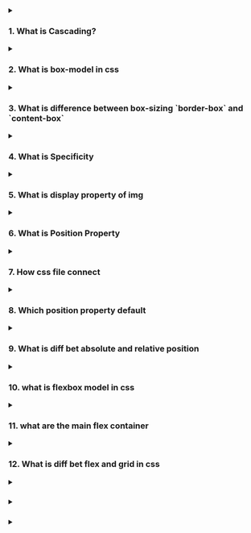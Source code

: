 <details>
<summary>
<h3>1. What is Cascading?</h3>
</summary>
"Cascading" in CSS (Cascading Style Sheets) refers to the process by which the browser determines which CSS rules apply to an element. The "cascade" is a set of rules that define how to handle conflicts between multiple CSS rules that could apply to the same element. The term "cascading" describes how styles cascade down from multiple sources to determine the final style for an element.

**Here are the key concepts related to the cascading nature of CSS:**

1. **Inheritance**: Some CSS properties are inherited from parent elements to child elements. For example, `text-related` properties like `color` and `font-family` are typically inherited, while layout-related properties like `margin` and `padding` are not.

1. **Specificity**: Specificity is a ranking system that determines which CSS rule takes precedence when multiple rules could apply to the same element. It's calculated based on the types of selectors used in the rule. For example, an ID selector (`#example`) is more specific than a class selector (`.example`), and a class selector is more specific than a tag selector (`div`).

1. **Source Order:** When two rules have the same specificity, the rule that appears last in the CSS file takes precedence. This is known as source order. The browser reads the CSS from top to bottom, applying styles as it goes, with later rules potentially overriding earlier ones.

1. **Importance**: The `!important` declaration can be added to a CSS rule to give it higher precedence over other conflicting rules. Even if other rules are more specific, an `!important` rule will take precedence.

1. **Origin**: CSS rules can come from different sources, including the browser's default styles, external style sheets, internal style sheets (within the HTML file), and inline styles (directly on the HTML element). The order of precedence, from lowest to highest, is usually:

   - Browser default styles
   - External and internal (embedded) styles
   - Inline styles
   - `!important` declarations, which override all the above

Together, these rules help the browser decide which styles to apply when there are multiple possibilities, ensuring a consistent and predictable rendering of the web page.

Would you like more details on any specific part of the cascading mechanism?

</details>
<details>
<summary>
<h3>2. What is box-model in css</h3>
</summary>
The CSS box model is a fundamental concept in web design and development, describing how elements are structured and displayed on a web page. The box model comprises several components that define the space an element occupies and its content, padding, border, and margin. Here's a breakdown of each component:

1.  **Content Box:**

    - This is the area where the content (text, images, etc.) is displayed.
    - The `width` and `height` of the content box can be set using the `width` and `height` properties.

1.  **Padding:**

    - `Padding` is the space between the content box and the border.

    - It creates space inside the element, around the content. - `Padding` can be set using the padding property, and you can set - padding for each side individually (e.g., `padding-top,` `padding-right`, `padding-bottom`, `padding-left`).

1.  **Border:**

    - The border surrounds the padding and content.
    - It can have various styles (solid, dashed, dotted, etc.) and widths.
    - Borders can be set using the `border` property, and you can set borders for each side individually (e.g., `border-top`, `border-right`, `border-bottom,` `border-left`).

1.  **Margin:**

    - The margin is the space outside the border, creating distance between the element and other elements.
    - It can be set using the `margin` property, and you can set `margins` for each side individually (e.g., `margin-top`, `margin-right`, `margin-bottom`,` margin-left`).

**Example**

Here's an example to illustrate how the box model components work together:

```js
div {
  width: 200px;
  height: 100px;
  padding: 20px;
  border: 10px solid black;
  margin: 30px;
}

```

In this example:

- The content box has a width of 200px and a height of 100px.
- The padding adds 20px of space inside the element, around the content.
- The border adds 10px of space around the padding.
- The margin adds 30px of space outside the border.

**Box Model Diagram**

The total width and height of the element, including padding, border, and margin, can be calculated as follows:

- Total width = content width + left padding + right padding + left border + right border + left margin + right margin
- Total height = content height + top padding + bottom padding + top border + bottom border + top margin + bottom margin

For the example above:

- Total width = 200px (content) + 20px (left padding) + 20px (right padding) + 10px (left border) + 10px (right border) + 30px (left margin) + 30px (right margin) = 320px
- Total height = 100px (content) + 20px (top padding) + 20px (bottom padding) + 10px (top border) + 10px (bottom border) + 30px (top margin) + 30px (bottom margin) = 220px

Understanding the box model is crucial for accurately designing and laying out web pages, ensuring that elements are sized and spaced as intended.

</details>
<details>
<summary>
<h3>3. What is difference between box-sizing `border-box` and `content-box`</h3>
</summary>

The `box-sizing` property in CSS controls how the total width and height of an element are calculated. There are two main values for the box-sizing property: `content-box` and `border-box`. Here’s the difference between them:

**`box-sizing: content-box`**

- Default Behavior: This is the default value. When you set the `width` and `height` of an element, it only includes the content area. Padding, border, and margin are added outside of this specified width and height.
- Calculation:
  - Total width = width + left padding + right padding + left border + right border
  - Total height = height + top padding + bottom padding + top border + bottom border

**Example**:

```js
div {
  box-sizing: content-box;
  width: 200px;
  height: 100px;
  padding: 20px;
  border: 10px solid black;
}

```

- Content width: 200px
- Total width: 200px (content) + 20px (left padding) + 20px (right padding) + 10px (left border) + 10px (right border) = 260px
- Content height: 100px
- Total height: 100px (content) + 20px (top padding) + 20px (bottom padding) + 10px (top border) + 10px (bottom border) = 160px

**`box-sizing: border-box`**

- Alternative Behavior: When you set the `width` and `height` of an element, it includes the content, padding, and border. The margin is still added outside this total.
- Calculation:
  - Total width = width (including content, padding, and border)
  - Total height = height (including content, padding, and border)

**Example**:

```js
div {
  box-sizing: border-box;
  width: 200px;
  height: 100px;
  padding: 20px;
  border: 10px solid black;
}

```

- Content width: 200px - 20px (left padding) - 20px (right padding) - 10px (left border) - 10px (right border) = 140px
- Total width: 200px (including content, padding, and border)
- Content height: 100px - 20px (top padding) - 20px (bottom padding) - 10px (top border) - 10px (bottom border) = 40px
- Total height: 100px (including content, padding, and border)

**When to Use**

- **`content-box`**: Use when you need precise control over the content area, and don't mind manually adding the padding and border sizes.
- **`border-box`**: Use when you want a more predictable element sizing, where the total size remains as specified regardless of padding and border sizes.

Setting `box-sizing: border-box` globally is a common practice to avoid issues with sizing calculations

```js
*,
*::before,
*::after {
  box-sizing: border-box;
}

```

This ensures that all elements on the page use the `border-box `model, simplifying the layout calculations.

</details>
</details>
<details>
<summary>
<h3>4. What is Specificity  </h3>
</summary>

CSS specificity is a mechanism that determines which CSS rule will be applied to an element when multiple rules could apply. It is a measure of how specific a selector is, with more specific selectors having higher precedence. Specificity is calculated based on the types of selectors used in the rule.

**Specificity Calculation**

Specificity is usually represented by a four-part value (a, b, c, d), where:

- a: Inline styles (not common in practice, but have the highest specificity)
- b: ID selectors (#example)
- c: Class selectors (.example), attribute selectors ([type="text"]), and pseudo-classes (:hover)
- d: Type selectors (div, h1) and pseudo-elements (::before, ::after)

The specificity value is calculated by counting the number of each type of selector in the compound selector and combining these counts into a four-part value. Higher values have higher specificity.

**Example Calculation**

1. **Inline Style**: `style="color: red;`" has a specificity of (1, 0, 0, 0).
1. **ID Selector**: `#example` has a specificity of (0, 1, 0, 0).
1. **Class Selector**: `.example` has a specificity of (0, 0, 1, 0).
1. **Type Selector**: `div` has a specificity of (0, 0, 0, 1).

**Combined Example**

For a more complex selector like div#example .highlight:hover:

- `div` has a specificity of (0, 0, 0, 1).
- `#example` has a specificity of (0, 1, 0, 0).
- `.highlight` has a specificity of (0, 0, 1, 0).
- `:hover` has a specificity of (0, 0, 1, 0).
  The combined specificity would be (0, 1, 2, 1).

**Specificity Rules**

1. **Inline styles** have the highest specificity and will override any styles in the CSS.
1. **ID selectors** are more specific than class selectors, attribute selectors, and pseudo-classes.
1. **Class selectors**, attribute selectors, and pseudo-classes are more specific than type selectors and pseudo-elements.
1. **Type selectors** and pseudo-elements have the lowest specificity.
1. **Universal selectors** `(*),` combinators (`+, >, ~, `), and negation pseudo-class (:not()) do not affect specificity.

**Example**

Consider the following CSS:

```js
/* Example 1 */
p {
  color: blue;
}

/* Example 2 */
#example {
  color: green;
}

/* Example 3 */
.highlight {
  color: red;
}

/* Example 4 */
div .highlight {
  color: purple;
}

```

For an element `<p id="example" class="highlight">Hello</p>`, the color will be determined by the most specific selector:

- `p` has a specificity of (0, 0, 0, 1).
- `#example` has a specificity of (0, 1, 0, 0).
- `.highlight` has a specificity of (0, 0, 1, 0).
- `div .highlight` has a specificity of (0, 0, 1, 1).
  Since `#example` has the highest specificity, the color will be green.

**Important Declarations**

The `!important` declaration can override normal specificity rules. Any rule with `!important` will take precedence over others, regardless of specificity.

```js
p {
  color: blue !important;
}

#example {
  color: green;
}

```

In this case, even though `#example` has a higher specificity, the paragraph will be blue because of the `!important` declaration.

**Summary**

Understanding specificity helps you write more predictable CSS, troubleshoot styling issues, and ensure the correct styles are applied to elements on your web page.

</details>
<details>
<summary>
<h3>5. What is display property of img</h3>
</summary>

In CSS, the display property specifies how an element is displayed on the page. For an <img> element, the display property can be used to control its layout behavior. By default, an image has the display property set to inline, but you can change it to other values to achieve different layouts.

**Common `display` Property Values for `<img>`**

1. `display`: `inline` (default):

   - The image is treated as an inline element, meaning it flows along with text and other inline elements.
   - Example:

   ```js
   img {
   display: inline;
   }

   ```

1. `display`: `block`:

   - The image is treated as a block-level element, meaning it takes up the full width available and starts on a new line.
   - Example

   ```js
   img {
   display: block;
   }

   ```

   - Use case: When you want the image to behave like a block element, taking up the entire width of its container.

1. `display`: `inline-block:`

   - The image is treated as an inline element but can have block-level properties such as width and height.
   - Example

   ```js
   img {
   display: inline-block;
   }

   ```

   - Use case: When you need the image to be inline but want to control its dimensions or add padding/margin.

1. `display`: `none`:

   - The image is not displayed at all. It is removed from the document flow.
   - Example

   ```js
   img {
   display: none;
   }

   ```

   - Use case: When you want to hide the image without removing it from the HTML.

**Examples of `display` Property with Images**

`display`: `inline` (Default)

```js
<p>This is some text <img src="image.jpg" alt="Image"> with an inline image.</p>

```

The image will flow along with the text.

`display`: `block`

```js
<p>This is some text.</p>
<img src="image.jpg" alt="Image" style="display: block;">
<p>This is more text after the block image.</p>

```

The image will start on a new line and take up the full width of its container.

`display`:` inline-block`

```js
<p>This is some text <img src="image.jpg" alt="Image" style="display: inline-block; width: 100px; height: 100px;"> with an inline-block image.</p>

```

The image will be inline but you can control its dimensions.

`display`: `none`

```js
<p>This is some text.</p>
<img src="image.jpg" alt="Image" style="display: none;">
<p>This is more text where the image would have been.</p>

```

The image will not be displayed.

**Other Values**

In addition to the common values, the display property can take many other values (e.g., `flex, grid, table,` etc.), but these are less commonly used directly on images. Instead, they are more often applied to the containers or parents of images to control the overall layout.

Understanding how the display property affects an image helps you create more flexible and responsive web designs.

</details>
</details>
<details>
<summary>
<h3>6. What is Position Property</h3>
</summary>

The position property in CSS specifies how an element is positioned in the document. It can take several values, each affecting the element's layout in different ways. Here are the main values of the position property and their effects:

**position: static**

- Default value: This is the default positioning for all elements.
- Behavior: Elements are positioned according to the normal document flow. top, right, bottom, and left properties have no effect.
- Use case: Default positioning; no need for special layout requirements.

```js
div {
  position: static;
}

```

**`position: relative`**

- Behavior: The element is positioned according to the normal document flow, but it can be offset relative to its normal position using the top, right, bottom, and left properties.
- Use case: Adjusting the position of an element without affecting the layout of other elements.

```js
div {
  position: relative;
  top: 10px; /* Moves the element 10px down from its normal position */
  left: 20px; /* Moves the element 20px to the right from its normal position */
}

```

**`position: absolute`**

- Behavior: The element is positioned relative to its nearest positioned ancestor (an ancestor with position: relative, position: absolute, position: fixed, or position: sticky). If no such ancestor exists, it is positioned relative to the initial containing block (usually the viewport).
- Use case: Removing an element from the document flow and positioning it exactly where needed.

```js
div {
  position: absolute;
  top: 50px; /* Positions the element 50px from the top of the nearest positioned ancestor */
  left: 100px; /* Positions the element 100px from the left of the nearest positioned ancestor */
}

```

**`position: fixed`**

- Behavior: The element is positioned relative to the viewport and does not move when the page is scrolled.
- Use case: Creating fixed headers, footers, or other elements that stay in place during scrolling.

```js
div {
  position: fixed;
  top: 0; /* Positions the element at the top of the viewport */
  left: 0; /* Positions the element at the left of the viewport */
  width: 100%; /* Makes the element full width */
}

```

**`position`: `sticky`**

- Behavior: The element is treated as relative until it crosses a specified point (defined by top, right, bottom, or left), after which it is treated as fixed within its containing block.
- Use case: Creating elements that stick to the viewport edge when scrolling past them.

```js
div {
  position: sticky;
  top: 0; /* Sticks the element to the top of its containing block when scrolling past it */
}

```

**Example to Demonstrate All Positions**

```js
<!DOCTYPE html>
<html lang="en">
<head>
<meta charset="UTF-8">
<meta name="viewport" content="width=device-width, initial-scale=1.0">
<title>Position Property Example</title>
<style>
  .static {
    position: static;
    background-color: lightgray;
  }
  .relative {
    position: relative;
    top: 10px;
    left: 20px;
    background-color: lightblue;
  }
  .absolute-container {
    position: relative;
    height: 200px;
    background-color: lightcoral;
  }
  .absolute {
    position: absolute;
    top: 50px;
    left: 50px;
    background-color: lightgreen;
  }
  .fixed {
    position: fixed;
    top: 10px;
    right: 10px;
    background-color: lightpink;
  }
  .sticky {
    position: sticky;
    top: 0;
    background-color: lightyellow;
  }
</style>
</head>
<body>

<div class="static">Static Position</div>
<div class="relative">Relative Position</div>
<div class="absolute-container">
  Absolute Container
  <div class="absolute">Absolute Position</div>
</div>
<div class="fixed">Fixed Position</div>
<div class="sticky">Sticky Position</div>
<div style="height: 2000px;">Scroll down to see sticky and fixed elements in action.</div>

</body>
</html>

```

**Summary**

- `static`: Default positioning, follows normal document flow.
- `relative`: Offsets element relative to its normal position.
- `absolute`: Positions element relative to the nearest positioned ancestor.
- `fixed`: Positions element relative to the viewport, remains fixed during scrolling.
- `sticky`: Behaves like `relative` until a specified point, then acts like `fixed`.

Understanding the `position` property is crucial for creating complex layouts and controlling the positioning of elements on a web page.

</details>
</details>
<details>
<summary>
<h3>7. How css file connect</h3>
</summary>

In an HTML document, there is no strict limit on the number of CSS files you can link or include. You can connect multiple CSS files to a single HTML page using the `<link>` element in the `<head>` section. Each `<link>` element specifies a different CSS file, allowing you to modularize and organize your stylesheets effectively.

</details>

<details>
<summary>
<h3>8. Which position property default</h3>
</summary>

In CSS, the `position` property determines how an element is positioned in a document. The default value of the `position` property is `static`.

</details>
<details>
<summary>
<h3>9. What is diff bet absolute and relative position</h3>
</summary>

The absolute and relative values of the CSS position property define different positioning behaviors for elements within the document flow. Understanding the differences between these two values is key to mastering layout control in CSS.

**`position: relative`**

1. Positioning Context:

   - An element with `position: relative` is positioned relative to its normal position in the document flow. It retains its place in the normal document flow, so space is still allocated for the element in its original position.

1. Offset Properties:

   - The `top`, `right`, `bottom`, and `left` properties can be used to move the element away from its normal position. The movement is relative to where the element would have been positioned in the normal flow.
   - The offsets don't affect the positioning of other elements around it; they do not cause other elements to reposition.

1. Use Cases:

   - Useful for slight adjustments to an element's position without removing it from the flow of the document.
   - Can serve as a containing block for absolutely positioned child elements.

**Example**

```html
<!DOCTYPE html>
<html lang="en">
  <head>
    <meta charset="UTF-8" />
    <meta name="viewport" content="width=device-width, initial-scale=1.0" />
    <title>Relative Position Example</title>
    <style>
      .relative-box {
        position: relative;
        top: 20px;
        left: 30px;
        background-color: lightgreen;
        width: 100px;
        height: 100px;
        border: 2px solid green;
      }
    </style>
  </head>
  <body>
    <div class="relative-box">Relative Box</div>
  </body>
</html>
```

In this example, the box is moved 20px down and 30px to the right from its normal position, but the space it originally occupied remains in the document flow.

**`position: absolute`**

1. Positioning Context:

   - An element with position: absolute is removed from the normal document flow, meaning it does not occupy space in the layout. Other elements are positioned as if the absolutely positioned element does not exist.
   - It is positioned relative to the nearest positioned ancestor (an ancestor with position set to something other than static). If no such ancestor exists, it is positioned relative to the initial containing block, usually the <html> element or the browser window.

1. Offset Properties:

   - The top, right, bottom, and left properties are used to set the position of the element relative to its nearest positioned ancestor or the initial containing block.

1. Use Cases:

   - Ideal for creating components that need to be precisely placed or layered on top of other content, such as tooltips, modals, or overlays.
   - Useful in designing complex layouts where elements need to be positioned independently of the surrounding content.

**Example**

```html
<!DOCTYPE html>
<html lang="en">
  <head>
    <meta charset="UTF-8" />
    <meta name="viewport" content="width=device-width, initial-scale=1.0" />
    <title>Absolute Position Example</title>
    <style>
      .container {
        position: relative;
        width: 300px;
        height: 200px;
        border: 1px solid black;
      }
      .absolute-box {
        position: absolute;
        top: 50px;
        left: 50px;
        background-color: lightcoral;
        width: 100px;
        height: 100px;
        border: 2px solid red;
      }
    </style>
  </head>
  <body>
    <div class="container">
      <div class="absolute-box">Absolute Box</div>
    </div>
  </body>
</html>
```

In this example, the `.absolute-box` is positioned 50px from the top and 50px from the left of its nearest positioned ancestor, .`container`. The `.absolute-box` is removed from the normal document flow, meaning it doesn't affect the layout of other elements.

**Key Differences**

- Flow Impact:

  - `relative`: The element remains in the document flow, and space is allocated for it.
  - `absolute`: The element is removed from the document flow, and no space is allocated for it.

- Positioning Context:

  - `relative`: Positioned relative to its original location in the document flow.
  - `absolute`: Positioned relative to the nearest positioned ancestor or the initial containing block if no ancestor is positioned.

- Usage:

      - `relative`: Small adjustments or positioning context for absolute children.
      - `absolute`: Precise, independent positioning, often used for floating elements.

  </details>
  <details>
  <summary>
  <h3>10. what is flexbox model in css</h3>
  </summary>

The Flexbox model, or Flexible Box Layout, is a CSS layout model that provides a more efficient way to design complex layouts and align content. It simplifies the process of creating flexible, responsive layouts, making it easier to distribute space among items in a container, even when their size is unknown or dynamic.

Here are some key concepts of the Flexbox model:

1. Flex Container: The parent element where the flex items reside. You designate a container as a flex container by setting its display property to flex or inline-flex.

1. Flex Items: The children of a flex container. These are the elements inside the container that you want to arrange.

1. Main Axis: The primary axis along which flex items are laid out. It can be horizontal or vertical depending on the flex-direction property.

1. Cross Axis: The axis perpendicular to the main axis. If the main axis is horizontal, the cross axis will be vertical, and vice versa.

1. Properties:

    - `flex-direction:` Determines the direction of the main axis (row, row-reverse, column, column-reverse).
    - `justify-content:` Aligns flex items along the main axis (options include flex-start, flex-end, center, space-between, space-around, and space-evenly).
    - `align-items:` Aligns flex items along the cross axis (options include stretch, flex-start, flex-end, center, and baseline).
    - `align-content:` Aligns a flex container's lines within when there is extra space in the cross axis (applicable only if there's more than one line of items).
    - `flex-wrap:` Specifies whether items should wrap onto multiple lines (nowrap, wrap, wrap-reverse).
    - `flex:` A shorthand property for flex-grow, flex-shrink, and flex-basis, which determine how items grow, shrink, and what the initial size is.

Flexbox is particularly useful for building responsive layouts, as it allows for elements to adjust their size and position based on the available space in the container.
  </details>
  <details>
  <summary>
  <h3>11. what are the main flex container</h3>
  </summary>

  In the Flexbox model, a flex container is the parent element that houses flex items. The flex container defines the context in which the layout and alignment of its child elements (the flex items) are managed.

To create a flex container, you apply the CSS property display to an element with either the value flex or inline-flex. Here’s a brief overview of these two types:

  1. `display: flex;:` This sets the element as a block-level flex container. The flex items will stretch to fill the full width of the parent container by default unless otherwise specified. The container itself behaves like a block-level element.

  1. `display: inline-flex;`: This sets the element as an inline-level flex container. The flex items will be laid out in a line, and the container will only take up as much space as needed by its content, behaving like an inline element.

**Key Properties of a Flex Container**

Once an element is designated as a flex container, you can use several properties to control the layout of its flex items:

- `flex-direction`: Sets the direction of the main axis, determining the direction in which the flex items are placed. It can be row, row-reverse, column, or column-reverse.

- `flex-wrap:` Controls whether the flex items should wrap onto multiple lines. It can be nowrap (default, single line), wrap (items wrap to next line), or wrap-reverse (items wrap to next line in reverse order).

- `justify-content:` Aligns flex items along the main axis. Options include flex-start, flex-end, center, space-between, space-around, and space-evenly.

- `align-items:` Aligns flex items along the cross axis. It can be set to stretch (default), flex-start, flex-end, center, or baseline.

- `align-content:` Aligns multiple lines of flex items along the cross axis. This property has an effect only if the flex container has been set to wrap multiple lines (i.e., if flex-wrap is set to wrap or wrap-reverse). Options include flex-start, flex-end, center, space-between, space-around, and stretch.

These properties allow for a high degree of control over the layout, alignment, and distribution of space among flex items within a flex container.
  </details>
  <details>
  <summary>
  <h3>12. What is diff bet flex and grid in css</h3>
  </summary>

CSS Grid and Flexbox are both powerful layout systems in CSS, but they serve different purposes and excel in different use cases. Here's a comparison of the two:

**Flexbox:**

1. **One-Dimensional Layout:**

    -  Flexbox is designed for one-dimensional layouts. It can lay out items in a row (horizontally) or a column (vertically), but not both simultaneously.

2. **Flex Container and Flex Items:**

    -  The parent element is the flex container, and its children are flex items. Use display: flex; on the container to activate Flexbox.

3. **Main and Cross Axes:**

    -  Flexbox layouts are based on a main axis (defined by flex-direction) and a cross axis (perpendicular to the main axis). Items are aligned and distributed along these axes.

4. **Alignment and Distribution:**

    -  Flexbox offers powerful alignment and distribution properties (justify-content, align-items, align-self, align-content) to control the spacing and alignment of flex items.

5. **Use Cases:**

    -  Best for layouts where items are arranged in a single direction (row or column), such as navigation bars, form controls, or toolbars.

**Example of Flexbox:**
```js
.container {
    display: flex;
    flex-direction: row; /* or column */
    justify-content: space-between;
    align-items: center;
}

```
**Grid:**

1. **Two-Dimensional Layout:**

    - CSS Grid is designed for two-dimensional layouts. It can handle both rows and columns simultaneously, making it ideal for more complex layouts.
2. **Grid Container and Grid Items:**

    - The parent element is the grid container, and its children are grid items. Use display: grid; on the container to activate Grid.
3. **Grid Lines, Tracks, and Cells:**

    - Grid layouts are based on grid lines, grid tracks (rows and columns), and grid cells (intersections of rows and columns). You can precisely position items within this grid.
4. **Template Areas:**

    - Grid allows you to define grid areas by name and place items using these names, simplifying complex layouts.
5. **Use Cases:**

    - Best for layouts that require precise control over both rows and columns, such as web page layouts, dashboards, or image galleries.

**Example of Grid:**
```js
.container {
    display: grid;
    grid-template-columns: repeat(3, 1fr);
    grid-template-rows: auto;
    gap: 10px;
}
.item1 {
    grid-column: 1 / 3;
    grid-row: 1;
}

```
**Key Differences:**
1. **Dimensionality:**

    - Flexbox: One-dimensional (either row or column).
    - Grid: Two-dimensional (both rows and columns).
2. **Layout Use Cases:**

    - Flexbox: Ideal for linear layouts (e.g., nav bars, toolbars).
    - Grid: Ideal for complex layouts with rows and columns (e.g., web pages, dashboards).
3. **Alignment and Placement:**

    - Flexbox: Uses properties like justify-content and align-items for alignment and distribution along the main and cross axes.
    - Grid: Uses properties like grid-template-areas, grid-template-rows, and grid-template-columns for precise control of item placement.
4. **Flexibility vs. Structure:**

    - Flexbox: More flexible for aligning items dynamically within a single dimension.
    - Grid: More structured for defining fixed layouts across two dimensions.

**When to Use Flexbox vs. Grid:**

  - Flexbox: When you need a simple, one-dimensional layout with flexible item alignment.
  - Grid: When you need a complex, two-dimensional layout with precise control over rows and columns.
  
In summary, Flexbox and Grid are complementary tools. Flexbox is great for simpler, one-dimensional layouts, while Grid excels at creating complex, two-dimensional layouts. Using them together can often provide the best of both worlds.
  </details>
  <details>
  <summary>
  <h3></h3>
  </summary>
  </details>
  <details>
  <summary>
  <h3></h3>
  </summary>
  </details>
  <details>
  <summary>
  <h3></h3>
  </summary>
  </details>
